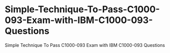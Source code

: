 # Simple-Technique-To-Pass-C1000-093-Exam-with-IBM-C1000-093-Questions
Simple Technique To Pass C1000-093 Exam with IBM C1000-093 Questions
